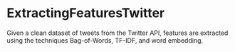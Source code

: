 # ExtractingFeaturesTwitter
Given a clean dataset of tweets from the Twitter API, features are extracted using the techniques Bag-of-Words, TF-IDF,  and word embedding.
